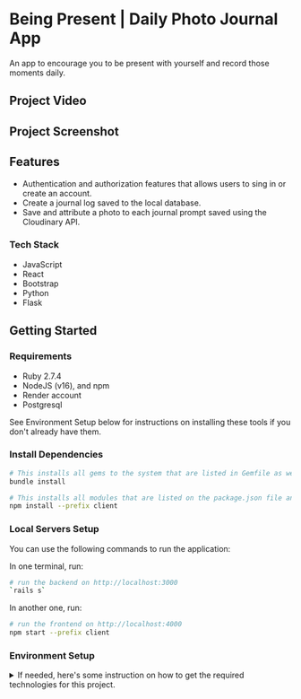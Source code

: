 
# Being Present | Daily Photo Journal App
An app to encourage you to be present with yourself and record those moments daily.

## Project Video

## Project Screenshot

## Features
* Authentication and authorization features that allows users to sing in or create an account.
* Create a journal log saved to the local database.
* Save and attribute a photo to each journal prompt saved using the Cloudinary API.

### Tech Stack
* JavaScript
* React
* Bootstrap
* Python
* Flask

## Getting Started

### Requirements
- Ruby 2.7.4
- NodeJS (v16), and npm
- Render account
- Postgresql

See Environment Setup below for instructions on installing these tools if you
don't already have them.

### Install Dependencies
```bash
# This installs all gems to the system that are listed in Gemfile as well as their dependencies.
bundle install

# This installs all modules that are listed on the package.json file and their dependencies.
npm install --prefix client
```

### Local Servers Setup
You can use the following commands to run the application:

In one terminal, run:
```bash
# run the backend on http://localhost:3000
`rails s`
```

In another one, run:
```bash
# run the frontend on http://localhost:4000
npm start --prefix client
```

### Environment Setup

<details>
   <summary>If needed, here's some instruction on how to get the required technologies for this project.</summary>
   
#### Install Ruby Version 2.7.4

Verify which version of Ruby you're running by entering this in the terminal:

```console
$ ruby -v
```
If you need to upgrade you can install it using rvm:

```console
$ rvm install 2.7.4 --default
```

You should also install the latest versions of `bundler` and `rails`:

```console
$ gem install bundler
$ gem install rails
```

#### Install NodeJS

Verify you are running a recent version of Node with:

```sh
node -v
```

If your Node version is not 16.x.x, install it and set it as the current and
default version with:

```sh
nvm install 16
nvm use 16
nvm alias default 16
```

You can also update your npm version with:

```sh
npm i -g npm
```

#### Install Postgresql

**Note**: if you prefer to use SQLite, you will need to make the following changes in the project files:

1. In the `Gemfile`, replace `gem 'pg', '~> 1.1'` with `gem 'sqlite3', '~>
   1.4'`.
2. In the `database.yml` file, change the line `adapter: postgresql` to
   `adapter: sqlite3`.

##### PostgreSQL Installation for WSL

To install Postgres for WSL, run the following commands from your Ubuntu terminal:

```sh
sudo apt update
sudo apt install postgresql postgresql-contrib libpq-dev
```

Then confirm that Postgres was installed successfully:

```sh
psql --version
```

Run this command to start the Postgres service:

```sh
sudo service postgresql start
```

Finally, you'll also need to create a database user so that you are able to
connect to the database from Rails. First, check what your operating system
username is:

```sh
whoami
```

If your username is "ian", for example, you'd need to create a Postgres user
with that same name. To do so, run this command to open the Postgres CLI:

```sh
sudo -u postgres -i
```

From the Postgres CLI, run this command (replacing "ian" with your username):

```sh
createuser -sr ian
```

Then enter `control + d` or type `logout` to exit.

[This guide][postgresql wsl] has more info on setting up Postgres on WSL if you
get stuck.

[postgresql wsl]: https://docs.microsoft.com/en-us/windows/wsl/tutorials/wsl-database#install-postgresql

##### Postgresql Installation for OSX

To install Postgres for OSX, you can use Homebrew:

```sh
brew install postgresql
```

Once Postgres has been installed, run this command to start the Postgres
service:

```sh
brew services start postgresql
```
</details>
